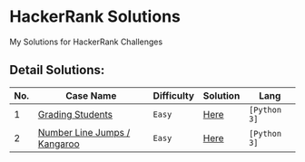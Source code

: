 # HackerRank Solutions

My Solutions for HackerRank Challenges

## Detail Solutions:
No. | Case Name | Difficulty | Solution | Lang |
----|-----------|------------|----------|------|
1   | [Grading Students](https://www.hackerrank.com/challenges/grading/problem) | `Easy` | [Here](problems/001_grading_students/grading_students.py) | `[Python 3]` |
2   | [Number Line Jumps / Kangaroo](https://www.hackerrank.com/challenges/kangaroo/problem) | `Easy` | [Here](problems/002_number_line_jumps/solution.py) | `[Python 3]` |
